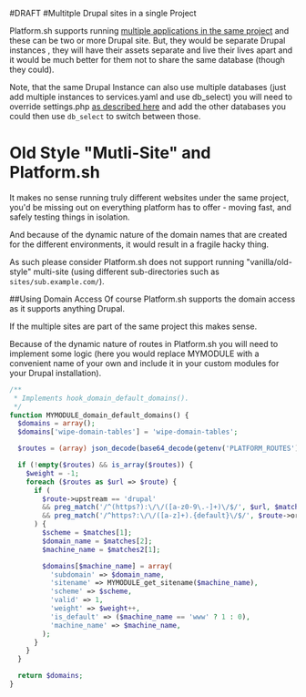 #DRAFT
#Multitple Drupal  sites in a single Project

Platform.sh supports running [multiple applications in the same project](/user_guide/reference/platform-app-yaml-multi-app.html) 
and these can be two or more Drupal site. But, they would be separate Drupal 
instances , they will have their assets separate and live their lives apart and 
it would be much better for them not to share the same database (though they 
could).

Note, that the same Drupal Instance can also use multiple databases (just add 
multiple instances to services.yaml and use  db_select) you will need to 
override settings.php [as described here](customizing-settings-php.html) and
add the other databases you could then use `db_select` to switch between those.

# Old Style "Mutli-Site" and Platform.sh

It makes no sense running truly different websites under the same project, 
you'd be missing out on everything platform has to offer - moving fast, and 
safely testing things in isolation.

And because of the dynamic nature of the domain names that are created for
the different environments, it would result in a fragile hacky thing.

As such please consider Platform.sh does not support running "vanilla/old-style"
 multi-site (using different sub-directories such as `sites/sub.example.com/`).

##Using Domain Access
Of course Platform.sh supports the domain access as it supports anything 
Drupal.

If the multiple sites are part of the same project this makes sense.

Because of the dynamic nature of routes in Platform.sh you will need to implement
some logic (here you would replace MYMODULE with a convenient name of your own
and include it in your custom modules for your Drupal installation).

```php
/**
 * Implements hook_domain_default_domains().
 */
function MYMODULE_domain_default_domains() {
  $domains = array();
  $domains['wipe-domain-tables'] = 'wipe-domain-tables';

  $routes = (array) json_decode(base64_decode(getenv('PLATFORM_ROUTES')));

  if (!empty($routes) && is_array($routes)) {
    $weight = -1;
    foreach ($routes as $url => $route) {
      if (
        $route->upstream == 'drupal'
        && preg_match('/^(https?):\/\/([a-z0-9\.-]+)\/$/', $url, $matches)
        && preg_match('/^https?:\/\/([a-z]+).{default}\/$/', $route->original_url, $matches2)
      ) {
        $scheme = $matches[1];
        $domain_name = $matches[2];
        $machine_name = $matches2[1];

        $domains[$machine_name] = array(
          'subdomain' => $domain_name,
          'sitename' => MYMODULE_get_sitename($machine_name),
          'scheme' => $scheme,
          'valid' => 1,
          'weight' => $weight++,
          'is_default' => ($machine_name == 'www' ? 1 : 0),
          'machine_name' => $machine_name,
        );
      }
    }
  }

  return $domains;
}
```